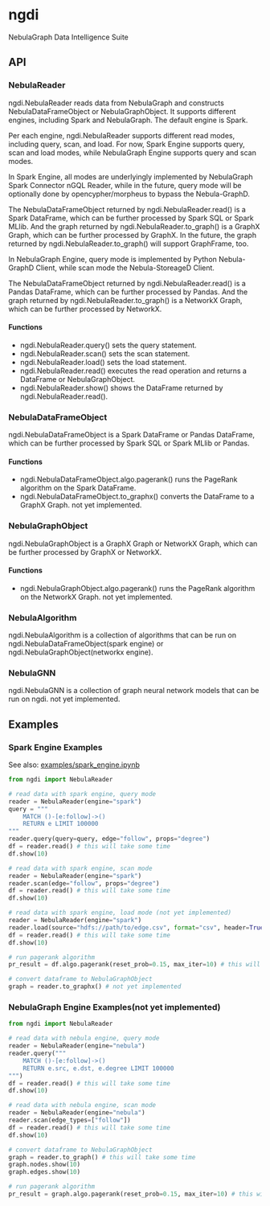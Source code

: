 # ngdi

NebulaGraph Data Intelligence Suite

## API

### NebulaReader

ngdi.NebulaReader reads data from NebulaGraph and constructs NebulaDataFrameObject or NebulaGraphObject.
It supports different engines, including Spark and NebulaGraph. The default engine is Spark.

Per each engine, ngdi.NebulaReader supports different read modes, including query, scan, and load.
For now, Spark Engine supports query, scan and load modes, while NebulaGraph Engine supports query and scan modes.

In Spark Engine, all modes are underlyingly implemented by NebulaGraph Spark Connector nGQL Reader, while in the future, query mode will be optionally done by opencypher/morpheus to bypass the Nebula-GraphD.

The NebulaDataFrameObject returned by ngdi.NebulaReader.read() is a Spark DataFrame, which can be further processed by Spark SQL or Spark MLlib. And the graph returned by ngdi.NebulaReader.to_graph() is a GraphX Graph, which can be further processed by GraphX. In the future, the graph returned by ngdi.NebulaReader.to_graph() will support GraphFrame, too.

In NebulaGraph Engine, query mode is implemented by Python Nebula-GraphD Client, while scan mode the Nebula-StoreageD Client.

The NebulaDataFrameObject returned by ngdi.NebulaReader.read() is a Pandas DataFrame, which can be further processed by Pandas. And the graph returned by ngdi.NebulaReader.to_graph() is a NetworkX Graph, which can be further processed by NetworkX.

#### Functions

- ngdi.NebulaReader.query() sets the query statement.
- ngdi.NebulaReader.scan() sets the scan statement.
- ngdi.NebulaReader.load() sets the load statement.
- ngdi.NebulaReader.read() executes the read operation and returns a DataFrame or NebulaGraphObject.
- ngdi.NebulaReader.show() shows the DataFrame returned by ngdi.NebulaReader.read().

### NebulaDataFrameObject

ngdi.NebulaDataFrameObject is a Spark DataFrame or Pandas DataFrame, which can be further processed by Spark SQL or Spark MLlib or Pandas.

#### Functions

- ngdi.NebulaDataFrameObject.algo.pagerank() runs the PageRank algorithm on the Spark DataFrame.
- ngdi.NebulaDataFrameObject.to_graphx() converts the DataFrame to a GraphX Graph. not yet implemented.

### NebulaGraphObject

ngdi.NebulaGraphObject is a GraphX Graph or NetworkX Graph, which can be further processed by GraphX or NetworkX.

#### Functions

- ngdi.NebulaGraphObject.algo.pagerank() runs the PageRank algorithm on the NetworkX Graph. not yet implemented.

### NebulaAlgorithm

ngdi.NebulaAlgorithm is a collection of algorithms that can be run on ngdi.NebulaDataFrameObject(spark engine) or ngdi.NebulaGraphObject(networkx engine).

### NebulaGNN

ngdi.NebulaGNN is a collection of graph neural network models that can be run on ngdi. not yet implemented.

## Examples

### Spark Engine Examples

See also: [examples/spark_engine.ipynb](examples/spark_engine.ipynb)

```python
from ngdi import NebulaReader

# read data with spark engine, query mode
reader = NebulaReader(engine="spark")
query = """
    MATCH ()-[e:follow]->()
    RETURN e LIMIT 100000
"""
reader.query(query=query, edge="follow", props="degree")
df = reader.read() # this will take some time
df.show(10)

# read data with spark engine, scan mode
reader = NebulaReader(engine="spark")
reader.scan(edge="follow", props="degree")
df = reader.read() # this will take some time
df.show(10)

# read data with spark engine, load mode (not yet implemented)
reader = NebulaReader(engine="spark")
reader.load(source="hdfs://path/to/edge.csv", format="csv", header=True, schema="src: string, dst: string, rank: int")
df = reader.read() # this will take some time
df.show(10)

# run pagerank algorithm
pr_result = df.algo.pagerank(reset_prob=0.15, max_iter=10) # this will take some time

# convert dataframe to NebulaGraphObject
graph = reader.to_graphx() # not yet implemented
```

### NebulaGraph Engine Examples(not yet implemented)

```python
from ngdi import NebulaReader

# read data with nebula engine, query mode
reader = NebulaReader(engine="nebula")
reader.query("""
    MATCH ()-[e:follow]->()
    RETURN e.src, e.dst, e.degree LIMIT 100000
""")
df = reader.read() # this will take some time
df.show(10)

# read data with nebula engine, scan mode
reader = NebulaReader(engine="nebula")
reader.scan(edge_types=["follow"])
df = reader.read() # this will take some time
df.show(10)

# convert dataframe to NebulaGraphObject
graph = reader.to_graph() # this will take some time
graph.nodes.show(10)
graph.edges.show(10)

# run pagerank algorithm
pr_result = graph.algo.pagerank(reset_prob=0.15, max_iter=10) # this will take some time
```
